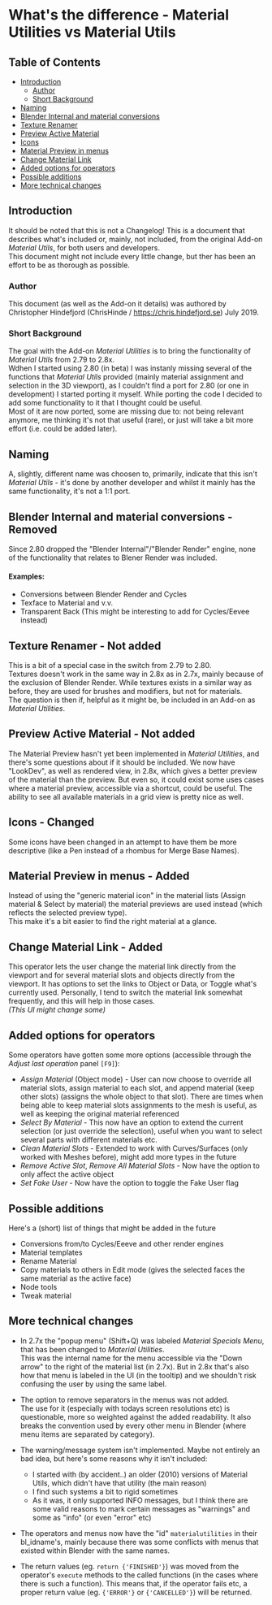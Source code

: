 # What's the difference - Material Utilities vs Material Utils

## Table of Contents

- [Introduction](#introduction)
  - [Author](#author)
  - [Short Background](#short-background)
- [Naming](#naming)
- [Blender Internal and material conversions](#blender-internal)
- [Texture Renamer](#texture-renamer)
- [Preview Active Material](#preview-active-material)
- [Icons](#icons)
- [Material Preview in menus](#material-preview)
- [Change Material Link](#change-material-link)
- [Added options for operators](#added-options-for-operators)
- [Possible additions](#possible-additions)
- [More technical changes](#more-technical-changes)

## Introduction

It should be noted that this is not a Changelog!
This is a document that describes what's included or, mainly, not included, from the original Add-on *Material Utils*,
for both users and developers.\
This document might not include every little change, but ther has been an effort to be as thorough as possible.

### Author

This document (as well as the Add-on it details) was authored by Christopher Hindefjord
(ChrisHinde / https://chris.hindefjord.se) July 2019.

### Short Background

The goal with the Add-on *Material Utilities* is to bring the functionality of *Material Utils* from 2.79 to 2.8x.\
Wdhen I started using 2.80 (in beta) I was instanly missing several of the functions that *Material Utils* provided
(mainly material assignment and selection in the 3D viewport), as I couldn't find a port for 2.80 (or one in development)
I started porting it myself. While porting the code I decided to add some functionality to it that I thought could be useful.\
Most of it are now ported, some are missing due to: not being relevant anymore, me thinking it's not that useful (rare),
or just will take a bit more effort (i.e. could be added later).

## Naming

A, slightly, different name was choosen to, primarily, indicate that this isn't *Material Utils* - it's done by another
developer and whilst it mainly has the same functionality, it's not a 1:1 port.

## <a name="blender-internal"></a>Blender Internal and material conversions - Removed

Since 2.80 dropped the "Blender Internal"/"Blender Render" engine, none of the functionality that relates to Blener Render was included.

#### Examples:

- Conversions between Blender Render and Cycles
- Texface to Material and v.v.
- Transparent Back (This might be interesting to add for Cycles/Eevee instead)

## <a name="texture-renamer"></a>Texture Renamer - Not added

This is a bit of a special case in the switch from 2.79 to 2.80.\
Textures doesn't work in the same way in 2.8x as in 2.7x, mainly because of the exclusion of Blender Render.
While textures exists in a similar way as before, they are used for brushes and modifiers, but not for materials.\
The question is then if, helpful as it might be, be included in an Add-on as *Material Utilities*.

## <a name="preview-active-material"></a>Preview Active Material - Not added

The Material Preview hasn't yet been implemented in *Material Utilities*, and there's some questions about if it should be included.
We now have "LookDev", as well as rendered view, in 2.8x, which gives a better preview of the material than the preview.
But even so, it could exist some uses cases where a material preview, accessible via a shortcut, could be useful.
The ability to see all available materials in a grid view is pretty nice as well.

## <a name="icons"></a>Icons - Changed

Some icons have been changed in an attempt to have them be more descriptive (like a Pen instead of a rhombus for Merge Base Names).

## <a name="material-preview"></a>Material Preview in menus - Added

Instead of using the "generic material icon" in the material lists (Assign material & Select by material)
the material previews are used instead (which reflects the selected preview type).\
This make it's a bit easier to find the right material at a glance.

## <a name="change-material-link"></a>Change Material Link - Added

This operator lets the user change the material link directly from the viewport and for several material slots and objects
directly from the viewport. It has options to set the links to Object or Data, or Toggle what's currently used.
Personally, I tend to switch the material link somewhat frequently, and this will help in those cases.\
*(This UI might change some)*

## Added options for operators

Some operators have gotten some more options (accessible through the *Adjust last operation* panel `[F9]`):

- *Assign Material* (Object mode) - User can now choose to override all material slots, assign material to each slot,
  and append material (keep other slots) (assigns the whole object to that slot). There are times when being able to
  keep material slots assignments to the mesh is useful, as well as keeping the original material referenced
- *Select By Material* - This now have an option to extend the current selection (or just override the selection),
  useful when you want to select several parts with different materials etc.
- *Clean Material Slots* - Extended to work with Curves/Surfaces (only worked with Meshes before), might add more types in the future
- *Remove Active Slot*, *Remove All Material Slots* - Now have the option to only affect the active object
- *Set Fake User* - Now have the option to toggle the Fake User flag

## Possible additions

Here's a (short) list of things that might be added in the future

- Conversions from/to Cycles/Eeeve and other render engines
- Material templates
- Rename Material
- Copy materials to others in Edit mode (gives the selected faces the same material as the active face)
- Node tools
- Tweak material

## More technical changes

- In 2.7x the "popup menu" (Shift+Q) was labeled *Material Specials Menu*, that has been changed to *Material Utilities*.\
  This was the internal name for the menu accessible via the "Down arrow" to the right of the material list (in 2.7x).
  But in 2.8x that's also how that menu is labeled in the UI (in the tooltip) and we shouldn't risk confusing the user
  by using the same label.

- The option to remove separators in the menus was not added.\
  The use for it (especially with todays screen resolutions etc) is questionable, more so weighted against the added
  readability. It also breaks the convention used by every other menu in Blender (where menu items are separated by category).

- The warning/message system isn't implemented. Maybe not entirely an bad idea, but here's some reasons why it isn't included:
  - I started with (by accident..) an older (2010) versions of Material Utils, which didn't have that utility (the main reason)
  - I find such systems a bit to rigid sometimes
  - As it was, it only supported INFO messages, but I think there are some valid reasons to mark certain messages
    as "warnings" and some as "info" (or even "error" etc)

- The operators and menus now have the "id" `materialutilities` in their bl_idname's,
  mainly because there was some conflicts with menus that existed within Blender with the same names.

- The return values (eg. `return {'FINISHED'}`) was moved from the operator's `execute` methods to the called functions
  (in the cases where there is such a function). This means that, if the operator fails etc, a proper return value
  (eg. `{'ERROR'}` or `{'CANCELLED'}`) will be returned.
